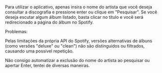 Para utilizar o aplicativo, apenas insira o nome do artista que você deseja consultar a discografia e pressione enter ou clique em "Pesquisar". Se você deseja escutar algum álbum listado, basta clicar no título e você será
redirecionado a página do álbum no Spotify.

Problemas:

Pelas limitações da própria API do Spotify, versões alternativas de álbuns (como versões "deluxe" ou "clean") não são distinguidos ou filtrados, causando uma possível repetição.

Não consigo automatizar a exclusão do nome do artista ao pesquisar ou apertar Enter, tentei de diversas maneiras.
